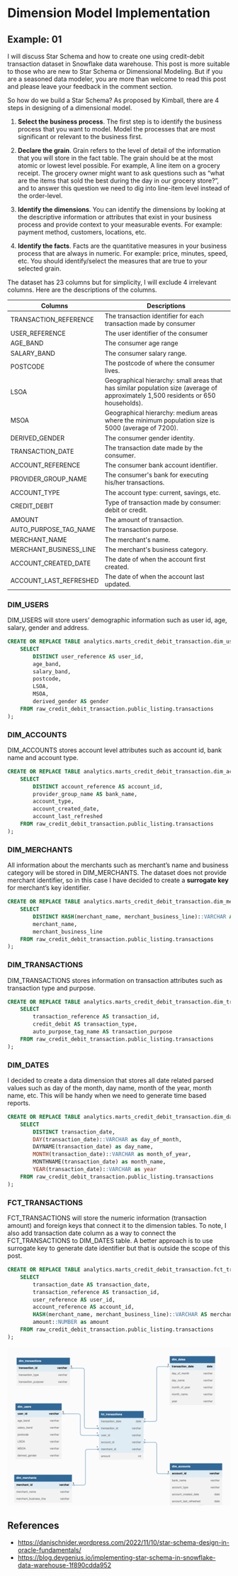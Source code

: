 # Dimension Model Implementation

## Example: 01

I will discuss Star Schema and how to create one using credit-debit transaction
dataset in Snowflake data warehouse. This post is more suitable to those who are
new to Star Schema or Dimensional Modeling. But if you are a seasoned data modeler,
you are more than welcome to read this post and please leave your feedback in the
comment section.

So how do we build a Star Schema? As proposed by Kimball, there are 4 steps in
designing of a dimensional model.

1. **Select the business process**. The first step is to identify the business
   process that you want to model. Model the processes that are most significant
   or relevant to the business first.

2. **Declare the grain**. Grain refers to the level of detail of the information
   that you will store in the fact table. The grain should be at the most atomic
   or lowest level possible. For example, A line item on a grocery receipt. The
   grocery owner might want to ask questions such as “what are the items that
   sold the best during the day in our grocery store?”, and to answer this question
   we need to dig into line-item level instead of the order-level.

3. **Identify the dimensions**. You can identify the dimensions by looking at the
   descriptive information or attributes that exist in your business process and
   provide context to your measurable events. For example: payment method, customers,
   locations, etc.

4. **Identify the facts**. Facts are the quantitative measures in your business
   process that are always in numeric. For example: price, minutes, speed, etc.
   You should identify/select the measures that are true to your selected grain.

The dataset has 23 columns but for simplicity, I will exclude 4 irrelevant columns.
Here are the descriptions of the columns.

| Columns                | Descriptions                                                                                                                       |
| ---------------------- | ---------------------------------------------------------------------------------------------------------------------------------- |
| TRANSACTION_REFERENCE  | The transaction identifier for each transaction made by consumer                                                                   |
| USER_REFERENCE         | The user identifier of the consumer                                                                                                |
| AGE_BAND               | The consumer age range                                                                                                             |
| SALARY_BAND            | The consumer salary range.                                                                                                         |
| POSTCODE               | The postcode of where the consumer lives.                                                                                          |
| LSOA                   | Geographical hierarchy: small areas that has similar population size (average of approximately 1,500 residents or 650 households). |
| MSOA                   | Geographical hierarchy: medium areas where the minimum population size is 5000 (average of 7200).                                  |
| DERIVED_GENDER         | The consumer gender identity.                                                                                                      |
| TRANSACTION_DATE       | The transaction date made by the consumer.                                                                                         |
| ACCOUNT_REFERENCE      | The consumer bank account identifier.                                                                                              |
| PROVIDER_GROUP_NAME    | The consumer's bank for executing his/her transactions.                                                                            |
| ACCOUNT_TYPE           | The account type: current, savings, etc.                                                                                           |
| CREDIT_DEBIT           | Type of transaction made by consumer: debit or credit.                                                                             |
| AMOUNT                 | The amount of transaction.                                                                                                         |
| AUTO_PURPOSE_TAG_NAME  | The transaction purpose.                                                                                                           |
| MERCHANT_NAME          | The merchant's name.                                                                                                               |
| MERCHANT_BUSINESS_LINE | The merchant's business category.                                                                                                  |
| ACCOUNT_CREATED_DATE   | The date of when the account first created.                                                                                        |
| ACCOUNT_LAST_REFRESHED | The date of when the account last updated.                                                                                         |

### DIM_USERS

DIM_USERS will store users’ demographic information such as user id, age, salary,
gender and address.

```sql
CREATE OR REPLACE TABLE analytics.marts_credit_debit_transaction.dim_users AS (
    SELECT
        DISTINCT user_reference AS user_id,
        age_band,
        salary_band,
        postcode,
        LSOA,
        MSOA,
        derived_gender AS gender
    FROM raw_credit_debit_transaction.public_listing.transactions
);
```

### DIM_ACCOUNTS

DIM_ACCOUNTS stores account level attributes such as account id, bank name and
account type.

```sql
CREATE OR REPLACE TABLE analytics.marts_credit_debit_transaction.dim_accounts AS (
    SELECT
        DISTINCT account_reference AS account_id,
        provider_group_name AS bank_name,
        account_type,
        account_created_date,
        account_last_refreshed
    FROM raw_credit_debit_transaction.public_listing.transactions
);
```

### DIM_MERCHANTS

All information about the merchants such as merchant’s name and business category
will be stored in DIM_MERCHANTS. The dataset does not provide merchant identifier,
so in this case I have decided to create a **surrogate key** for merchant’s key
identifier.

```sql
CREATE OR REPLACE TABLE analytics.marts_credit_debit_transaction.dim_merchants AS (
    SELECT
        DISTINCT HASH(merchant_name, merchant_business_line)::VARCHAR AS merchant_id,
        merchant_name,
        merchant_business_line
    FROM raw_credit_debit_transaction.public_listing.transactions
);
```

### DIM_TRANSACTIONS

DIM_TRANSACTIONS stores information on transaction attributes such as transaction
type and purpose.

```sql
CREATE OR REPLACE TABLE analytics.marts_credit_debit_transaction.dim_transactions AS (
    SELECT
        transaction_reference AS transaction_id,
        credit_debit AS transaction_type,
        auto_purpose_tag_name AS transaction_purpose
    FROM raw_credit_debit_transaction.public_listing.transactions
);
```

### DIM_DATES

I decided to create a data dimension that stores all date related parsed values
such as day of the month, day name, month of the year, month name, etc. This will
be handy when we need to generate time based reports.

```sql
CREATE OR REPLACE TABLE analytics.marts_credit_debit_transaction.dim_dates AS (
    SELECT
        DISTINCT transaction_date,
        DAY(transaction_date)::VARCHAR as day_of_month,
        DAYNAME(transaction_date) as day_name,
        MONTH(transaction_date)::VARCHAR as month_of_year,
        MONTHNAME(transaction_date) as month_name,
        YEAR(transaction_date)::VARCHAR as year
    FROM raw_credit_debit_transaction.public_listing.transactions
);
```

### FCT_TRANSACTIONS

FCT_TRANSACTIONS will store the numeric information (transaction amount) and
foreign keys that connect it to the dimension tables. To note, I also add transaction
date column as a way to connect the FCT_TRANSACTIONS to DIM_DATES table.
A better approach is to use surrogate key to generate date identifier but that is
outside the scope of this post.

```sql
CREATE OR REPLACE TABLE analytics.marts_credit_debit_transaction.fct_transactions AS (
    SELECT
        transaction_date AS transaction_date,
        transaction_reference AS transaction_id,
        user_reference AS user_id,
        account_reference AS account_id,
        HASH(merchant_name, merchant_business_line)::VARCHAR AS merchant_id,
        amount::NUMBER as amount
    FROM raw_credit_debit_transaction.public_listing.transactions
);
```

![](../images/dim-example-01.png)

## References

- https://danischnider.wordpress.com/2022/11/10/star-schema-design-in-oracle-fundamentals/
- https://blog.devgenius.io/implementing-star-schema-in-snowflake-data-warehouse-1f890cdda952
